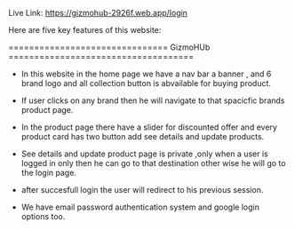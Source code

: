 
Live Link: https://gizmohub-2926f.web.app/login

Here are five key features of this website:

=============================== GizmoHUb ====================================

* In this website in the home page we have a nav bar a banner , and 6 brand logo and all collection button is abvailable for buying product.

* If user clicks on any brand then he will navigate to that spacicfic brands product page.

* In the product page there have a slider for discounted offer and every product card has two button add see details and update products.

* See details and update product page is private ,only when a user is logged in only then he can go to that destination other wise he will go to the login page.

* after succesfull login the user will redirect to his previous session.

* We have email password authentication system and google login options too.